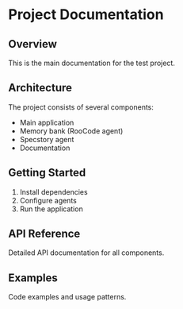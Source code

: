 # Project Documentation

## Overview
This is the main documentation for the test project.

## Architecture
The project consists of several components:
- Main application
- Memory bank (RooCode agent)
- Specstory agent
- Documentation

## Getting Started
1. Install dependencies
2. Configure agents
3. Run the application

## API Reference
Detailed API documentation for all components.

## Examples
Code examples and usage patterns.
